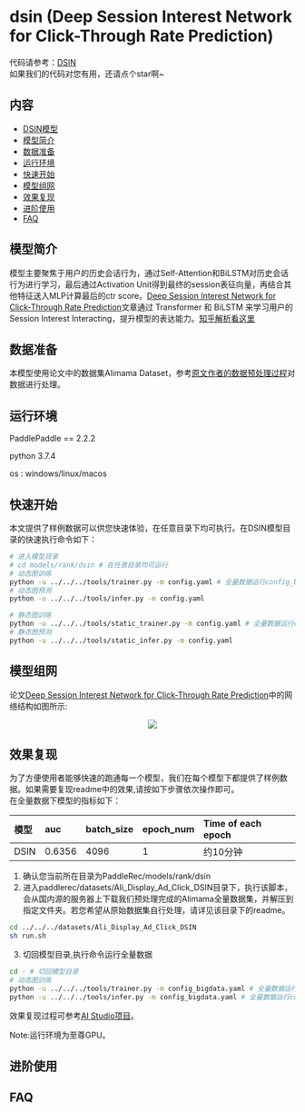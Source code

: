 # dsin (Deep Session Interest Network for Click-Through Rate Prediction)

代码请参考：[DSIN](https://github.com/PaddlePaddle/PaddleRec/tree/master/models/rank/dsin)  
如果我们的代码对您有用，还请点个star啊~  


## 内容

- [DSIN模型](#dsin模型)
- [模型简介](#模型简介)
- [数据准备](#数据准备)
- [运行环境](#运行环境)
- [快速开始](#快速开始)
- [模型组网](#模型组网)
- [效果复现](#效果复现)
- [进阶使用](#进阶使用)
- [FAQ](#FAQ)

## 模型简介
模型主要聚焦于用户的历史会话行为，通过Self-Attention和BiLSTM对历史会话行为进行学习，最后通过Activation Unit得到最终的session表征向量，再结合其他特征送入MLP计算最后的ctr score。[Deep Session Interest Network for Click-Through Rate Prediction](https://arxiv.org/pdf/1905.06482v1.pdf)文章通过 Transformer 和 BiLSTM 来学习用户的 Session Interest Interacting，提升模型的表达能力。[知乎解析看这里](https://zhuanlan.zhihu.com/p/514780690)

## 数据准备
本模型使用论文中的数据集Alimama Dataset，参考[原文作者的数据预处理过程](https://github.com/shenweichen/DSIN/tree/master/code)对数据进行处理。

## 运行环境
PaddlePaddle == 2.2.2

python 3.7.4

os : windows/linux/macos 

## 快速开始
本文提供了样例数据可以供您快速体验，在任意目录下均可执行。在DSIN模型目录的快速执行命令如下： 
```bash
# 进入模型目录
# cd models/rank/dsin # 在任意目录均可运行
# 动态图训练
python -u ../../../tools/trainer.py -m config.yaml # 全量数据运行config_bigdata.yaml 
# 动态图预测
python -u ../../../tools/infer.py -m config.yaml 

# 静态图训练
python -u ../../../tools/static_trainer.py -m config.yaml # 全量数据运行config_bigdata.yaml 
# 静态图预测
python -u ../../../tools/static_infer.py -m config.yaml 
``` 

## 模型组网
论文[Deep Session Interest Network for Click-Through Rate Prediction](https://arxiv.org/pdf/1905.06482v1.pdf)中的网络结构如图所示:  
<p align="center">
<img align="center" src="../../../doc/imgs/dsin.png">
<p>

## 效果复现 
为了方便使用者能够快速的跑通每一个模型，我们在每个模型下都提供了样例数据。如果需要复现readme中的效果,请按如下步骤依次操作即可。  
在全量数据下模型的指标如下：

| 模型 | auc | batch_size | epoch_num | Time of each epoch |
| :------| :------ | :------ | :------| :------ | 
| DSIN | 0.6356 | 4096 | 1 | 约10分钟 |

1. 确认您当前所在目录为PaddleRec/models/rank/dsin  
2. 进入paddlerec/datasets/Ali_Display_Ad_Click_DSIN目录下，执行该脚本，会从国内源的服务器上下载我们预处理完成的Alimama全量数据集，并解压到指定文件夹。若您希望从原始数据集自行处理，请详见该目录下的readme。

``` bash
cd ../../../datasets/Ali_Display_Ad_Click_DSIN
sh run.sh
```
3. 切回模型目录,执行命令运行全量数据

```bash
cd - # 切回模型目录
# 动态图训练
python -u ../../../tools/trainer.py -m config_bigdata.yaml # 全量数据运行config_bigdata.yaml 
python -u ../../../tools/infer.py -m config_bigdata.yaml # 全量数据运行config_bigdata.yaml
```

效果复现过程可参考[AI Studio项目](https://aistudio.baidu.com/aistudio/projectdetail/3850087)。

Note:运行环境为至尊GPU。

## 进阶使用
  
## FAQ
